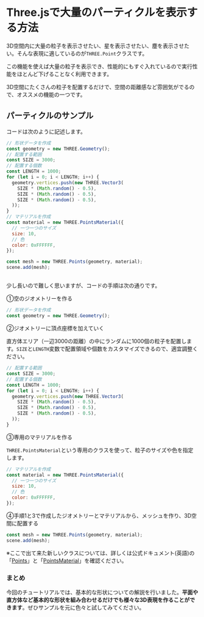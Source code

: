 # Three.jsで大量のパーティクルを表示する方法

3D空間内に大量の粒子を表示させたい、星を表示させたい、塵を表示させたい。そんな表現に適しているのが`THREE.Point`クラスです。

この機能を使えば大量の粒子を表示でき、性能的にもすぐ入れているので実行性能をほとんど下げることなく利用できます。

3D空間にたくさんの粒子を配置するだけで、空間の距離感など雰囲気がでるので、オススメの機能の一つです。

## パーティクルのサンプル

コードは次のように記述します。


```js
// 形状データを作成
const geometry = new THREE.Geometry();
// 配置する範囲
const SIZE = 3000;
// 配置する個数
const LENGTH = 1000;
for (let i = 0; i < LENGTH; i++) {
  geometry.vertices.push(new THREE.Vector3(
    SIZE * (Math.random() - 0.5),
    SIZE * (Math.random() - 0.5),
    SIZE * (Math.random() - 0.5),
  ));
}
// マテリアルを作成
const material = new THREE.PointsMaterial({
  // 一つ一つのサイズ
  size: 10,
  // 色
  color: 0xFFFFFF,
});

const mesh = new THREE.Points(geometry, material);
scene.add(mesh);
```

## 

少し長いので難しく思いますが、コードの手順は次の通りです。

①空のジオメトリーを作る

```js
// 形状データを作成
const geometry = new THREE.Geometry();
```

②ジオメトリーに頂点座標を加えていく

直方体エリア（一辺3000の距離）の中にランダムに1000個の粒子を配置します。`SIZE`と`LENGTH`変数で配置領域や個数をカスタマイズできるので、適宜調整ください。


```js
// 配置する範囲
const SIZE = 3000;
// 配置する個数
const LENGTH = 1000;
for (let i = 0; i < LENGTH; i++) {
  geometry.vertices.push(new THREE.Vector3(
    SIZE * (Math.random() - 0.5),
    SIZE * (Math.random() - 0.5),
    SIZE * (Math.random() - 0.5),
  ));
}
```

③専用のマテリアルを作る

`THREE.PointsMaterial`という専用のクラスを使って、粒子のサイズや色を指定します。

```js
// マテリアルを作成
const material = new THREE.PointsMaterial({
  // 一つ一つのサイズ
  size: 10,
  // 色
  color: 0xFFFFFF,
});
```
④手順1と3で作成したジオメトリーとマテリアルから、メッシュを作り、3D空間に配置する

```js
const mesh = new THREE.Points(geometry, material);
scene.add(mesh);
```




※ここで出て来た新しいクラスについては、詳しくは公式ドキュメント(英語)の「[Points](https://threejs.org/docs/#api/objects/Points)」と「[PointsMaterial](https://threejs.org/docs/#api/materials/PointsMaterial)」を確認ください。





### まとめ

今回のチュートリアルでは、基本的な形状についての解説を行いました。**平面や直方体など基本的な形状を組み合わせるだけでも様々な3D表現を作ることができます**。ぜひサンプルを元に色々と試してみてください。